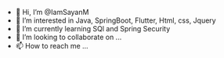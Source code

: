 - 👋 Hi, I’m @IamSayanM
- 👀 I’m interested in Java, SpringBoot, Flutter, Html, css, Jquery
- 🌱 I’m currently learning SQl and Spring Security
- 💞️ I’m looking to collaborate on ...
- 📫 How to reach me ...

<!---
IamSayanM/IamSayanM is a ✨ special ✨ repository because its `README.md` (this file) appears on your GitHub profile.
You can click the Preview link to take a look at your changes.
--->
